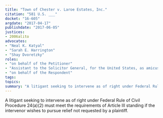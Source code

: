 ```yaml
---
title: "Town of Chester v. Laroe Estates, Inc."
citation: "581 U.S. ___"
docket: "16-605"
argdate: "2017-04-17"
publishdate: "2017-06-05"
justices:
- 2006alito
advocates:
- "Neal K. Katyal"
- "Sarah E. Harrington"
- "Shay Dvoretzky"
roles:
- "on behalf of the Petitioner"
- "Assistant to the Solicitor General, for the United States, as amicus curiae, supporting the Petitioner"
- "on behalf of the Respondent"
tags:
topics:
summary: "A litigant seeking to intervene as of right under Federal Rule of Civil Procedure 24(a)(2) must meet the requirements of Article III standing if the intervenor wishes to pursue relief not requested by a plaintiff."
---
```

A litigant seeking to intervene as of right under Federal Rule of Civil Procedure 24(a)(2) must meet the requirements of Article III standing if the intervenor wishes to pursue relief not requested by a plaintiff.

